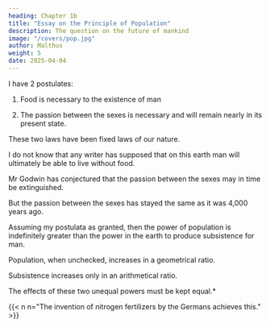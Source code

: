```yaml
---
heading: Chapter 1b
title: "Essay on the Principle of Population"
description: The question on the future of mankind
image: "/covers/pop.jpg"
author: Malthus
weight: 5
date: 2025-04-04
---
```





I have 2 postulates:

1. Food is necessary to the existence of man

2. The passion between the sexes is necessary and will remain nearly in its present state.

These two laws have been fixed laws of our nature.

 <!-- and, as we have not hitherto seen any alteration in them, we have no right to conclude that they will ever cease to be what they now are, without an immediate act of power in that Being who first arranged the system of the universe, and for the advantage of his creatures, still executes, according to fixed laws, all its various operations. -->



I do not know that any writer has supposed that on this earth man will ultimately be able to live without food.

Mr Godwin has conjectured that the passion between the sexes may in time be extinguished. 

<!-- As, however, he calls this part of his work a deviation into the land of conjecture, I will not dwell longer upon it at present than to say that the best arguments for the perfectibility of man are drawn from a contemplation of the great progress that he has already made from the savage state and the difficulty of saying where he is to stop.  -->

But the passion between the sexes has stayed the same as it was 4,000 years ago.

<!-- It appears to exist in as much force at present as it did two thousand or four thousand years ago. There are individual exceptions now as there always have been. But, as these exceptions do not appear to increase in number, it would surely be a very unphilosophical mode of arguing to infer, merely from the existence of an exception, that the exception would, in time, become the rule, and the rule the exception. -->

Assuming my postulata as granted, then the power of population is indefinitely greater than the power in the earth to produce subsistence for man.

Population, when unchecked, increases in a geometrical ratio.

Subsistence increases only in an arithmetical ratio. 

<!-- A slight acquaintance with numbers will shew the immensity of the first power in comparison of the second.

By that law of our nature which makes food necessary to the life of man,  -->

The effects of these two unequal powers must be kept equal.*

{{< n n="The invention of nitrogen fertilizers by the Germans achieves this." >}}


<!-- This implies a strong and constantly operating check on population from the difficulty of subsistence. This difficulty must fall somewhere and must necessarily be severely felt by a large portion of mankind.

Through the animal and vegetable kingdoms, nature has scattered the seeds of life abroad with the most profuse and liberal hand. She has been comparatively sparing in the room and the nourishment necessary to rear them. The germs of existence contained in this spot of earth, with ample food, and ample room to expand in, would fill millions of worlds in the course of a few thousand years. 

Necessity, that imperious all pervading law of nature, restrains them within the prescribed bounds. The race of plants and the race of animals shrink under this great restrictive law. And the race of man cannot, by any efforts of reason, escape from it. Among plants and animals its effects are waste of seed, sickness, and premature death. Among mankind, misery and vice. The former, misery, is an absolutely necessary consequence of it.

Vice is a highly probable consequence, and we therefore see it abundantly prevail, but it ought not, perhaps, to be called an absolutely necessary consequence. The ordeal of virtue is to resist all temptation to evil.

This natural inequality of the two powers of population and of production in the earth, and that great law of our nature which must constantly keep their effects equal, form the great difficulty that to me appears insurmountable in the way to the perfectibility of society. 

All other arguments are of slight and subordinate consideration in comparison of this. I see no way by which man can escape from the weight of this law which pervades all animated nature. No fancied equality, no agrarian regulations in their utmost extent, could remove the pressure of it even for a single century. 

And it appears, therefore, to be decisive against the possible existence of a society, all the members of which should live in ease, happiness, and comparative leisure; and feel no anxiety about providing the means of subsistence for themselves and families.

Consequently, if the premises are just, the argument is conclusive against the perfectibility of the mass of mankind.

I have thus sketched the general outline of the argument, but I will examine it more particularly, and I think it will be found that experience, the true source and foundation of all knowledge, invariably confirms its truth.
 -->